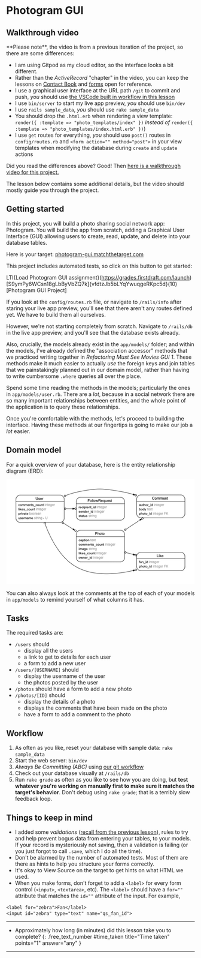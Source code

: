 # Photogram GUI

## Walkthrough video

<div class="bg-red-100 py-1 px-5" markdown="1">
**Please note**, the video is from a previous iteration of the project, so there are some differences:

- I am using Gitpod as my cloud editor, so the interface looks a bit different.
- Rather than the _ActiveRecord_ "chapter" in the video, you can keep the lessons on [Contact Book](https://learn.firstdraft.com/lessons/130-contact-book-first-database) and [forms](https://learn.firstdraft.com/lessons/102-query-strings-and-forms) open for reference.
- I use a graphical user interface at the URL path `/git` to commit and push, _you_ should use [the VSCode built in workflow in this lesson](https://learn.firstdraft.com/lessons/50-git-commit-and-push)
- I use `bin/server` to start my live app preview, _you_ should use `bin/dev`
- I use `rails sample_data`, _you_ should use `rake sample_data`
- You should drop the `.html.erb` when rendering a view template:
    `render({ :template => "photo_templates/index" })` 
    _instead of_ 
    `render({ :template => "photo_templates/index.html.erb" })`)
- I use `get` routes for everything, _you_ should use `post()` routes in `config/routes.rb` and `<form action="" method="post">`  in your view templates when modifying the database during `create` and `update` actions
</div>

Did you read the differences above? Good! Then [here is a walkthrough video for this project.](https://share.descript.com/view/sYmmL9OgLIN)

The lesson below contains some additional details, but the video should mostly guide you through the project.

## Getting started

In this project, you will build a photo sharing social network app: Photogram. You will build the app from scratch, adding a Graphical User Interface (GUI) allowing users to **c**reate, **r**ead, **u**pdate, and **d**elete into your database tables.

Here is your target: [photogram-gui.matchthetarget.com](https://photogram-gui.matchthetarget.com/)

This project includes automated tests, so click on this button to get started:

LTI{Load Photogram GUI assignment}(https://grades.firstdraft.com/launch)[S9ymPy6WCsn18gLbByVbZQ7k]{vfdtzJb5bLYqYwuqgeRKpc5d}(10)[Photogram GUI Project]

If you look at the `config/routes.rb` file, or navigate to `/rails/info` after staring your live app preview, you'll see that there aren't any routes defined yet. We have to build them all ourselves.

However, we're not starting completely from scratch. Navigate to `/rails/db` in the live app preview, and you'll see that the database exists already.

Also, crucially, the models already exist in the `app/models/` folder; and within the models, I've already defined the "association accessor" methods that we practiced writing together in _Refactoring Must See Movies GUI 1_. These methods make it much easier to actually _use_ the foreign keys and join tables that we painstakingly planned out in our domain model, rather than having to write cumbersome `.where` queries all over the place.

Spend some time reading the methods in the models; particularly the ones in `app/models/user.rb`. There are a _lot_, because in a social network there are so many important relationships between entities, and the whole point of the application is to query these relationships.

Once you're comfortable with the methods, let's proceed to building the interface. Having these methods at our fingertips is going to make our job a _lot_ easier.

## Domain model

For a quick overview of your database, here is the entity relationship diagram (ERD):

![Domain Model](assets/erd.png)

You can also always look at the comments at the top of each of your models in `app/models` to remind yourself of what columns it has.

## Tasks

The required tasks are:

 - `/users` should
    - display all the users
    - a link to get to details for each user
    - a form to add a new user
 - `/users/[USERNAME]` should
    - display the username of the user
    - the photos posted by the user
 - `/photos` should have a form to add a new photo
 - `/photos/[ID]` should
    - display the details of a photo
    - displays the comments that have been made on the photo
    - have a form to add a comment to the photo

## Workflow

 1. As often as you like, reset your database with sample data: `rake sample_data`
 2. Start the web server: `bin/dev`
 3. *Always Be Committing (ABC)* using [our git workflow](https://learn.firstdraft.com/lessons/50-git-commit-and-push)
 4. Check out your database visually at `/rails/db`
 5. Run `rake grade` as often as you like to see how you are doing, but **test whatever you're working on manually first to make sure it matches the target's behavior**. Don't debug using `rake grade`; that is a terribly slow feedback loop.

## Things to keep in mind

- I added some _validations_ ([recall from the previous lesson](https://learn.firstdraft.com/lessons/152-data-integrity-with-validations)), rules to try and help prevent bogus data from entering your tables, to your models. If your record is mysteriously not saving, then a validation is failing (or you just forgot to call `.save`, which I do all the time).
- Don't be alarmed by the number of automated tests. Most of them are there as hints to help you structure your forms correctly.
- It's okay to View Source on the target to get hints on what HTML we used.
- When you make forms, don't forget to add a `<label>` for every form control (`<input>`, `<textarea>`, etc). The `<label>` should have a `for=""` attribute that matches the `id=""` attribute of the input. For example,

```erb
<label for="zebra">Fan</label>
<input id="zebra" type="text" name="qs_fan_id">
```

---

- Approximately how long (in minutes) did this lesson take you to complete?
{: .free_text_number #time_taken title="Time taken" points="1" answer="any" }

---
